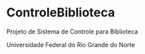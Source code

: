 # ControleBiblioteca

Projeto de Sistema de Controle para Biblioteca

Universidade Federal do Rio Grande do Norte
